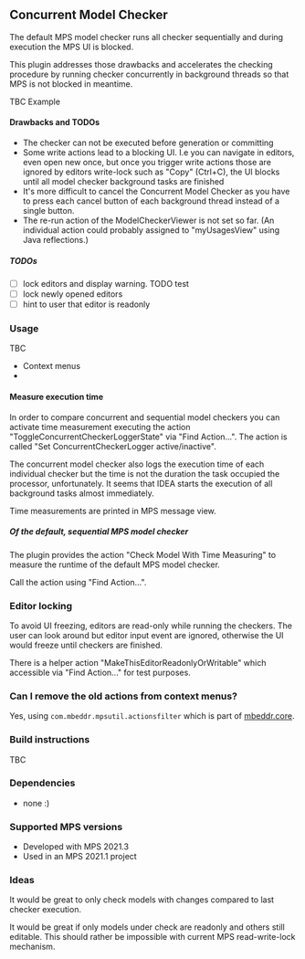 ## Concurrent Model Checker

The default MPS model checker runs all checker sequentially 
and during execution the MPS UI is blocked.

This plugin addresses those drawbacks and accelerates the checking procedure by running checker concurrently 
in background threads so that MPS is not blocked in meantime.

TBC Example

#### Drawbacks and TODOs

- The checker can not be executed before generation or committing
- Some write actions lead to a blocking UI. I.e you can navigate in editors, even open new once, but once you trigger write actions those are ignored by editors write-lock such as "Copy" (Ctrl+C), the UI blocks until all model checker background tasks are finished
- It's more difficult to cancel the Concurrent Model Checker as you have to press each cancel button of each background thread instead of a single button.
- The re-run action of the ModelCheckerViewer is not set so far. (An individual action could probably assigned to "myUsagesView" using Java reflections.) 

##### TODOs

- [ ] lock editors and display warning. TODO test
- [ ] lock newly opened editors
- [ ] hint to user that editor is readonly

### Usage

TBC
- Context menus
- 
#### Measure execution time

In order to compare concurrent and sequential model checkers you can activate time measurement executing the action "ToggleConcurrentCheckerLoggerState" via "Find Action...". The action is called "Set ConcurrentCheckerLogger active/inactive".

The concurrent model checker also logs the execution time of each individual checker but the time is not the duration the task occupied the processor, unfortunately. It seems that IDEA starts the execution of all background tasks almost immediately.  

Time measurements are printed in MPS message view.


##### Of the default, sequential MPS model checker

The plugin provides the action "Check Model With Time Measuring" to measure the runtime of the default MPS model checker.

Call the action using "Find Action...".

### Editor locking

To avoid UI freezing, editors are read-only while running the checkers. The user can look around but editor input event are ignored, otherwise the UI would freeze until checkers are finished.

There is a helper action "MakeThisEditorReadonlyOrWritable" which accessible via "Find Action..." for test purposes. 

### Can I remove the old actions from context menus?

Yes, using `com.mbeddr.mpsutil.actionsfilter` which is part of [mbeddr.core](https://github.com/mbeddr/mbeddr.core/issues).

### Build instructions

TBC

### Dependencies

- none :)

### Supported MPS versions

- Developed with MPS 2021.3
- Used in an MPS 2021.1 project

### Ideas

It would be great to only check models with changes compared to last checker execution.

It would be great if only models under check are readonly and others still editable. This should rather be impossible with current MPS read-write-lock mechanism.
